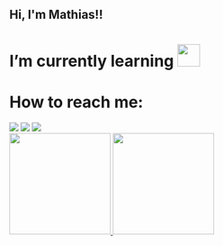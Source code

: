 ## Hi, I'm Mathias!!


# I’m currently learning  <img loading="lazy" src="https://cdn.jsdelivr.net/gh/devicons/devicon/icons/java/java-original.svg" width="40" height="40"/> <img loading="lazy" />

 # How to reach me: 
 <div>
<a href="https://instagram.com/mathiass.basso" target="_blank"><img loading="lazy" src="https://img.shields.io/badge/-Instagram-%23E4405F?style=for-the-badge&logo=instagram&logoColor=white" target="_blank"></a>
<a href = "mathias201711@gmail.com"><img loading="lazy" src="https://img.shields.io/badge/Gmail-D14836?style=for-the-badge&logo=gmail&logoColor=white" target="_blank"></a>
<a href="https://www.linkedin.com/in/mathias-basso" target="_blank"><img loading="lazy" src="https://img.shields.io/badge/-LinkedIn-%230077B5?style=for-the-badge&logo=linkedin&logoColor=white" target="_blank"></a>   
</div>
<div>
<a href="https://github.com/mathiasbasso">
<img loading="lazy" height="180em" src="https://github-readme-stats.vercel.app/api/top-langs/?username=mathiasbasso&layout=compact&langs_count=7&theme=dracula"/>
<img loading="lazy" height="180em" src="https://github-readme-stats.vercel.app/api?username=mathiasbasso&show_icons=true&theme=dracula&include_all_commits=true&count_private=true"/>
</div>

